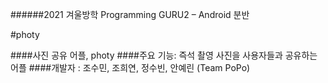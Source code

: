 ######2021 겨울방학 Programming GURU2 – Android 분반 

#photy 

####사진 공유 어플, photy 
####주요 기능: 즉석 촬영 사진을 사용자들과  공유하는 어플 
####개발자 : 조수민, 조희연, 정수빈, 안예린 (Team PoPo)





